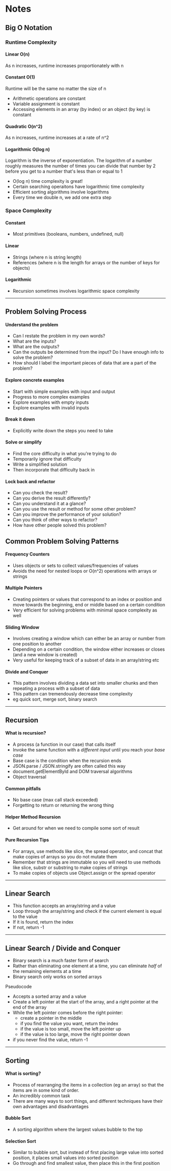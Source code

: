 # Notes
## Big O Notation

### Runtime Complexity

#### Linear O(n)

As n increases, runtime increases proportionately with n

#### Constant O(1)

Runtime will be the same no matter the size of n
- Arithmetic operations are constant
- Variable assignment is constant
- Accessing elements in an array (by index) or an object (by key) is constant

#### Quadratic O(n^2)

As n increases, runtime increases at a rate of n^2

#### Logarithmic O(log n)

Logarithm is the inverse of exponentiation. The logarithm of a number roughly measures the number of times you can divide that number by 2 before you get to a number that's less than or equal to 1
- O(log n) time complexity is great!
- Certain searching operaitons have logarithmic time complexity
- Efficient sorting algorithms involve logarithms
- Every time we double n, we add one extra step



### Space Complexity

#### Constant
- Most primitives (booleans, numbers, undefined, null)

#### Linear
- Strings (where n is string length)
- References (where n is the length for arrays or the number of keys for objects)

#### Logarithmic
- Recursion sometimes involves logarithmic space complexity

---
## Problem Solving Process
#### Understand the problem
- Can I restate the problem in my own words?
- What are the inputs?
- What are the outputs?
- Can the outputs be determined from the input? Do I have enough info to solve the problem?
- How should I label the important pieces of data that are a part of the problem? 
 
#### Explore concrete examples
- Start with simple examples with input and output
- Progress to more complex examples
- Explore examples with empty inputs
- Explore examples with invalid inputs

#### Break it down
- Explicitly write down the steps you need to take

#### Solve or simplify
- Find the core difficulty in what you're trying to do
- Temporarily ignore that difficulty
- Write a simplified solution
- Then incorporate that difficulty back in

#### Lock back and refactor
- Can you check the result?
- Can you derive the result differently?
- Can you understand it at a glance?
- Can you use the result or method for some other problem?
- Can you improve the performance of your solution?
- Can you think of other ways to refactor?
- How have other people solved this problem?

## Common Problem Solving Patterns

#### Frequency Counters
- Uses objects or sets to collect values/frequencies of values
- Avoids the need for nested loops or O(n^2) operations with arrays or strings

#### Multiple Pointers
- Creating pointers or values that correspond to an index or position and move towards the beginning, end or middle based on a certain condition
- Very efficient for solving problems with minimal space complexity as well

#### Sliding Window 
- Involves creating a window which can either be an array or number from one position to another
- Depending on a certain condition, the window either increases or closes (and a new window is created)
- Very useful for keeping track of a subset of data in an array/string etc

#### Divide and Conquer
- This pattern involves dividing a data set into smaller chunks and then repeating a process with a subset of data
- This pattern can tremendously decrease time complexity
- eg quick sort, merge sort, binary search

---
## Recursion
#### What is recursion?
- A process (a function in our case) that calls itself
- Invoke the same function with a _different input_ until you reach your _base case_
- Base case is the condition when the recursion ends
- JSON.parse / JSON.stringify are often called this way
- document.getElementById and DOM traversal algorithms
- Object traversal

#### Common pitfalls
- No base case (max call stack exceeded)
- Forgetting to return or returning the wrong thing

#### Helper Method Recursion
- Get around for when we need to compile some sort of result

#### Pure Recursion Tips
- For arrays, use methods like slice, the spread operator, and concat that make copies of arrays so you do not mutate them
- Remember that strings are immutable so you will need to use methods like slice, substr or substring to make copies of strings
- To make copies of objects use Object.assign or the spread operator

---
## Linear Search
- This function accepts an array/string and a value
- Loop through the array/string and check if the current element is equal to the value
- If it is found, return the index
- If not, return -1

---

## Linear Search / Divide and Conquer
- Binary search is a much faster form of search
- Rather than eliminating one element at a time, you can eliminate *half* of the remaining elements at a time
- Binary search only works on sorted arrays

Pseudocode
- Accepts a sorted array and a value
- Create a left pointer at the start of the array, and a right pointer at the end of the array
- While the left pointer comes before the right pointer:
  - create a pointer in the middle
  - if you find the value you want, return the index
  - if the value is too small, move the left pointer up
  - if the value is too large, move the right pointer down
- if you never find the value, return -1

---

## Sorting

#### What is sorting?
- Process of rearranging the items in a collection (eg an array) so that the items are in some kind of order.
- An incredibly common task
- There are many ways to sort things, and different techniques have their own advantages and disadvantages

#### Bubble Sort 
- A sorting algorithm where the largest values bubble to the top

#### Selection Sort
- Similar to bubble sort, but instead of first placing large value into sorted position, it places small values into sorted position
- Go through and find smallest value, then place this in the first position


  